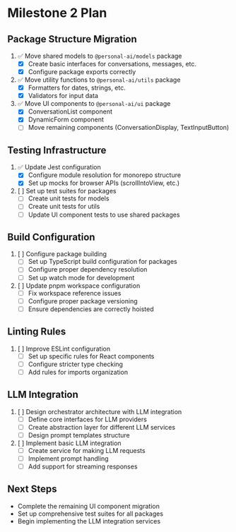 # Milestone 2 Plan

## Package Structure Migration

1. ✅ Move shared models to `@personal-ai/models` package
   - [x] Create basic interfaces for conversations, messages, etc.
   - [x] Configure package exports correctly

2. ✅ Move utility functions to `@personal-ai/utils` package
   - [x] Formatters for dates, strings, etc.
   - [x] Validators for input data

3. ✅ Move UI components to `@personal-ai/ui` package
   - [x] ConversationList component
   - [x] DynamicForm component
   - [ ] Move remaining components (ConversationDisplay, TextInputButton)

## Testing Infrastructure

1. ✅ Update Jest configuration
   - [x] Configure module resolution for monorepo structure
   - [x] Set up mocks for browser APIs (scrollIntoView, etc.)

2. [ ] Set up test suites for packages
   - [ ] Create unit tests for models
   - [ ] Create unit tests for utils
   - [ ] Update UI component tests to use shared packages

## Build Configuration

1. [ ] Configure package building
   - [ ] Set up TypeScript build configuration for packages
   - [ ] Configure proper dependency resolution
   - [ ] Set up watch mode for development

2. [ ] Update pnpm workspace configuration
   - [ ] Fix workspace reference issues
   - [ ] Configure proper package versioning
   - [ ] Ensure dependencies are correctly hoisted

## Linting Rules

1. [ ] Improve ESLint configuration
   - [ ] Set up specific rules for React components
   - [ ] Configure stricter type checking
   - [ ] Add rules for imports organization

## LLM Integration

1. [ ] Design orchestrator architecture with LLM integration
   - [ ] Define core interfaces for LLM providers
   - [ ] Create abstraction layer for different LLM services
   - [ ] Design prompt templates structure

2. [ ] Implement basic LLM integration
   - [ ] Create service for making LLM requests
   - [ ] Implement prompt handling
   - [ ] Add support for streaming responses

## Next Steps

- Complete the remaining UI component migration
- Set up comprehensive test suites for all packages
- Begin implementing the LLM integration services 